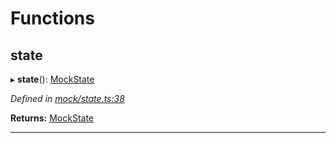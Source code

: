 

# Functions

<a id="state"></a>

##  state

▸ **state**(): [MockState](_mock_types_d_.md#mockstate)

*Defined in [mock/state.ts:38](https://github.com/polkadot-js/api/blob/4344f33/packages/rpc-provider/src/mock/state.ts#L38)*

**Returns:** [MockState](_mock_types_d_.md#mockstate)

___

